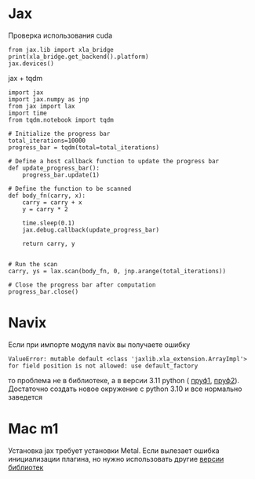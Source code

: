 # Jax

Проверка использования cuda 

~~~
from jax.lib import xla_bridge
print(xla_bridge.get_backend().platform)
jax.devices()
~~~

jax + tqdm

~~~
import jax
import jax.numpy as jnp
from jax import lax
import time
from tqdm.notebook import tqdm

# Initialize the progress bar
total_iterations=10000
progress_bar = tqdm(total=total_iterations)

# Define a host callback function to update the progress bar
def update_progress_bar():
    progress_bar.update(1)

# Define the function to be scanned
def body_fn(carry, x):
    carry = carry + x
    y = carry * 2
    
    time.sleep(0.1)
    jax.debug.callback(update_progress_bar)

    return carry, y


# Run the scan
carry, ys = lax.scan(body_fn, 0, jnp.arange(total_iterations))

# Close the progress bar after computation
progress_bar.close()
~~~

# Navix

Если при импорте модуля navix вы получаете ошибку
~~~
ValueError: mutable default <class 'jaxlib.xla_extension.ArrayImpl'> for field position is not allowed: use default_factory
~~~

то проблема не в библиотеке, а в версии 3.11 python ( [пруф1](https://github.com/huggingface/datasets/issues/5230), [пруф2](https://github.com/ray-project/ray/issues/33232)). Достаточно создать новое окружение с python 3.10 и все нормально заведется

# Mac m1

Установка jax требует установки Metal. Если вылезает ошибка инициализации плагина, но нужно использовать другие [версии библиотек](https://github.com/google/jax/issues/21383)
